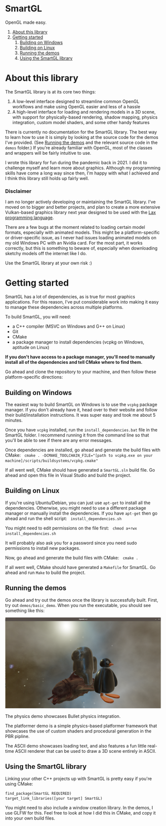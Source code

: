 # SmartGL

OpenGL made easy.

1. [About this library](#pt1)
2. [Getting started](#pt2)
    1. [Building on Windows](#pt2.1)
    2. [Building on Linux](#pt2.2)
    3. [Running the demos](#pt2.3)
    4. [Using the SmartGL library](#pt2.4)

# About this library <a name="pt1"></a>

The SmartGL library is at its core two things:
1. A low-level interface designed to streamline common OpenGL workflows and make using OpenGL easier and less of a hassle
2. A high-level interface for loading and rendering models in a 3D scene, with support for physically-based rendering, shadow mapping, physics integration, custom model shaders, and some other handy features

There is currently no documentation for the SmartGL library. The best way to learn how to use it is simply by looking at the source code for the demos I've provided. (See [Running the demos](#pt2.3) and the relevant source code in the ```demos``` folder.) If you're already familiar with OpenGL, most of the classes and wrappers will be fairly intuitive to use.

I wrote this library for fun during the pandemic back in 2021. I did it to challenge myself and learn more about graphics. Although my programming skills have come a long way since then, I'm happy with what I achieved and I think this library still holds up fairly well.

### Disclaimer

I am no longer actively developing or maintaining the SmartGL library. I've moved on to bigger and better projects, and plan to create a more extensive Vulkan-based graphics library next year designed to be used with the [Lax programming language](https://github.com/swedishvegan/complax).

There are a few bugs at the moment related to loading certain model formats, especially with animated models. This might be a platform-specific or driver-specific issue, as I never had issues loading animated models on my old Windows PC with an Nvidia card. For the most part, it works correctly, but this is something to beware of, especially when downloading sketchy models off the internet like I do.

Use the SmartGL library at your own risk :)

# Getting started <a name="pt2"></a>

SmartGL has a lot of dependencies, as is true for most graphics applications. For this reason, I've put considerable work into making it easy to manage these dependencies across multiple platforms.

To build SmartGL, you will need:
- a C++ compiler (MSVC on Windows and G++ on Linux)
- Git
- CMake
- a package manager to install dependencies (vcpkg on Windows, aptitude on Linux)

__If you don't have access to a package manager, you'll need to manually install all of the dependencies and tell CMake where to find them.__

Go ahead and clone the repository to your machine, and then follow these platform-specific directions:

## Building on Windows <a name="pt2.1"></a>

The easiest way to build SmartGL on Windows is to use the ```vcpkg``` package manager. If you don't already have it, head over to their website and follow their build/installation instructions. It was super easy and took me about 5 minutes.

Once you have ```vcpkg``` installed, run the ```install_dependencies.bat``` file in the SmartGL folder. I recommend running it from the command line so that you'll be able to see if there are any error messages.

Once dependencies are installed, go ahead and generate the build files with CMake: &nbsp; ```cmake . -DCMAKE_TOOLCHAIN_FILE="[path to vcpkg.exe on your machine]/scripts/buildsystems/vcpkg.cmake"```

If all went well, CMake should have generated a ```SmartGL.sln``` build file. Go ahead and open this file in Visual Studio and build the project.

## Building on Linux <a name="pt2.2"></a>

If you're using Ubuntu/Debian, you can just use ```apt-get``` to install all the dependencies. Otherwise, you might need to use a different package manager or manually install the dependencies. If you have ```apt-get``` then go ahead and run the shell script: &nbsp; ```install_dependencies.sh```

You might need to edit permissions on the file first: &nbsp; ```chmod a+rwx install_dependencies.sh```

It will probably also ask you for a password since you need sudo permissions to install new packages.

Now, go ahead and generate the build files with CMake: &nbsp; ```cmake .```

If all went well, CMake should have generated a ```Makefile``` for SmartGL. Go ahead and run ```Make``` to build the project.

## Running the demos <a name="pt2.3"></a>

Go ahead and try out the demos once the library is successfully built. First, try out ```demos/basic_demo```. When you run the executable, you should see something like this:

![basic_demo](/readme_assets/basic_demo.png)

The physics demo showcases Bullet physics integration.

The platformer demo is a simple physics-based platformer framework that showcases the use of custom shaders and procedural generation in the PBR pipline.

The ASCII demo showcases loading text, and also features a fun little real-time ASCII renderer that can be used to draw a 3D scene entirely in ASCII.

## Using the SmartGL library <a name="pt2.4"></a>

Linking your other C++ projects up with SmartGL is pretty easy if you're using CMake:

```
find_package(SmartGL REQUIRED)
target_link_libraries([your target] SmartGL)
```

You might need to also include a window creation library. In the demos, I use GLFW for this. Feel free to look at how I did this in CMake, and copy it into your own build files.
